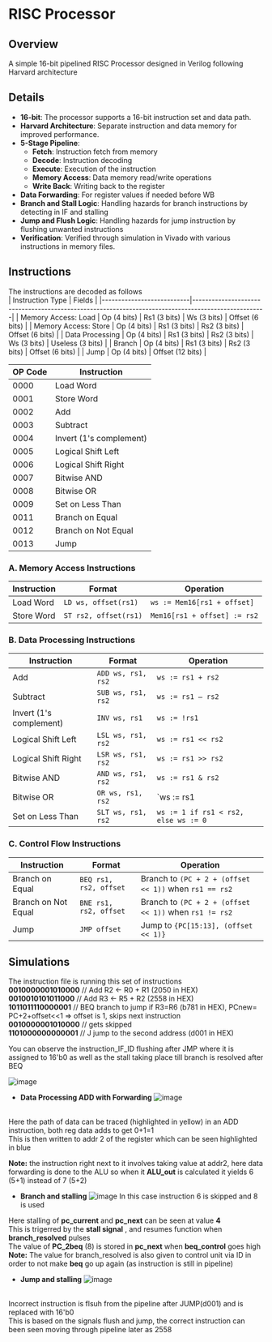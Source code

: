 # RISC Processor

## Overview

A simple 16-bit pipelined RISC Processor designed in Verilog following Harvard architecture

## Details
- **16-bit**: The processor supports a 16-bit instruction set and data path.
- **Harvard Architecture**: Separate instruction and data memory for improved performance.
- **5-Stage Pipeline**: 
  - **Fetch**: Instruction fetch from memory
  - **Decode**: Instruction decoding
  - **Execute**: Execution of the instruction
  - **Memory Access**: Data memory read/write operations
  - **Write Back**: Writing back to the register
- **Data Forwarding**: For register values if needed before WB
- **Branch and Stall Logic**: Handling hazards for branch instructions by detecting in IF and stalling
- **Jump and Flush Logic**: Handling hazards for jump instruction by flushing unwanted instructions
- **Verification**: Verified through simulation in Vivado with various instructions in memory files.

## Instructions 
The instructions are decoded as follows <br>
| Instruction Type          | Fields                                                                                             |
|---------------------------|----------------------------------------------------------------------------------------------------|
| Memory Access: Load        | Op (4 bits) &#124; Rs1 (3 bits) &#124; Ws (3 bits) &#124; Offset (6 bits)                          |
| Memory Access: Store       | Op (4 bits) &#124; Rs1 (3 bits) &#124; Rs2 (3 bits) &#124; Offset (6 bits)                         |
| Data Processing            | Op (4 bits) &#124; Rs1 (3 bits) &#124; Rs2 (3 bits) &#124; Ws (3 bits) &#124; Useless (3 bits)     |
| Branch                     | Op (4 bits) &#124; Rs1 (3 bits) &#124; Rs2 (3 bits) &#124; Offset (6 bits)                         |
| Jump                       | Op (4 bits) &#124; Offset (12 bits)                                                                |

| OP Code | Instruction               |
|---------|---------------------------|
| 0000    | Load Word                 |
| 0001    | Store Word                |
| 0002    | Add                       |
| 0003    | Subtract                  |
| 0004    | Invert (1's complement)   |
| 0005    | Logical Shift Left        |
| 0006    | Logical Shift Right       |
| 0007    | Bitwise AND               |
| 0008    | Bitwise OR                |
| 0009    | Set on Less Than          |
| 0011    | Branch on Equal           |
| 0012    | Branch on Not Equal       |
| 0013    | Jump                      |

### A. Memory Access Instructions

| Instruction  | Format                            | Operation                                   |
|--------------|-----------------------------------|---------------------------------------------|
| Load Word    | `LD ws, offset(rs1)`              | `ws := Mem16[rs1 + offset]`                 |
| Store Word   | `ST rs2, offset(rs1)`             | `Mem16[rs1 + offset] := rs2`                |

### B. Data Processing Instructions

| Instruction           | Format                            | Operation                                   |
|-----------------------|-----------------------------------|---------------------------------------------|
| Add                   | `ADD ws, rs1, rs2`                | `ws := rs1 + rs2`                           |
| Subtract              | `SUB ws, rs1, rs2`                | `ws := rs1 – rs2`                           |
| Invert (1's complement)| `INV ws, rs1`                     | `ws := !rs1`                                |
| Logical Shift Left     | `LSL ws, rs1, rs2`                | `ws := rs1 << rs2`                          |
| Logical Shift Right    | `LSR ws, rs1, rs2`                | `ws := rs1 >> rs2`                          |
| Bitwise AND           | `AND ws, rs1, rs2`                | `ws := rs1 & rs2`                           |
| Bitwise OR            | `OR ws, rs1, rs2`                 | `ws := rs1 | rs2`                           |
| Set on Less Than      | `SLT ws, rs1, rs2`                | `ws := 1 if rs1 < rs2, else ws := 0`        |

### C. Control Flow Instructions

| Instruction           | Format                            | Operation                                   |
|-----------------------|-----------------------------------|---------------------------------------------|
| Branch on Equal       | `BEQ rs1, rs2, offset`            | Branch to `(PC + 2 + (offset << 1))` when `rs1 == rs2` |
| Branch on Not Equal   | `BNE rs1, rs2, offset`            | Branch to `(PC + 2 + (offset << 1))` when `rs1 != rs2` |
| Jump                  | `JMP offset`                      | Jump to `{PC[15:13], (offset << 1)}`        |


## Simulations
The instruction file is running this set of instructions <br>
**0010000001010000** // Add R2 <- R0 + R1 (2050 in HEX) <br>
**0010010101011000** // Add R3 <- R5 + R2 (2558 in HEX) <br>
**1011011110000001** // BEQ branch to jump if R3=R6 (b781 in HEX), PCnew= PC+2+offset<<1 => offset is 1, skips next instruction <br>
**0010000001010000** // gets skipped <br>
**1101000000000001** // J jump to the second address (d001 in HEX) <br>

You can observe the instruction_IF_ID flushing after JMP where it is assigned to 16'b0 as well as the stall taking place till branch is resolved after BEQ

![image](https://github.com/user-attachments/assets/f605ae3c-e3dd-49db-9fd9-e3bcd6150a03) <br>

- **Data Processing ADD with Forwarding**
![image](https://github.com/user-attachments/assets/247de4fc-879c-46a4-91e1-164fbcfdebe0)
<br>
Here the path of data can be traced (highlighted in yellow) in an ADD instruction, both reg data adds to get 0+1=1<br>
This is then written to addr 2 of the register which can be seen highlighted in blue

**Note:** the instruction right next to it involves taking value at addr2, here data forwarding is done to the ALU so when it **ALU_out** is calculated it yields 6 (5+1) instead of 7 (5+2) 
<br>
- **Branch and stalling**
  ![image](https://github.com/user-attachments/assets/e33227aa-ffdd-48bf-b93a-2dba8429bb7f)
In this case instruction 6 is skipped and 8 is used

Here stalling of **pc_current** and **pc_next** can be seen at value **4** <br>
This is trigerred by the **stall signal** , and resumes function when **branch_resolved** pulses <br>
The value of **PC_2beq** (8) is stored in **pc_next** when **beq_control** goes high <br>
**Note:** The value for branch_resolved is also given to control unit via ID in order to not make **beq** go up again (as instruction is still in pipeline)
<br>
- **Jump and stalling**
![image](https://github.com/user-attachments/assets/6c13ab6a-d098-4cc5-97b9-55ab9462684e)
<br>
Incorrect instruction is flsuh from the pipeline after JUMP(d001) and is replaced with 16'b0 <br>
This is based on the signals flush and jump, the correct instruction can been seen moving through pipeline later as 2558
